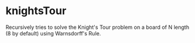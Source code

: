 # knightsTour
 Recursively tries to solve the Knight's Tour problem on a board of N length (8 by default) using Warnsdorff's Rule.
